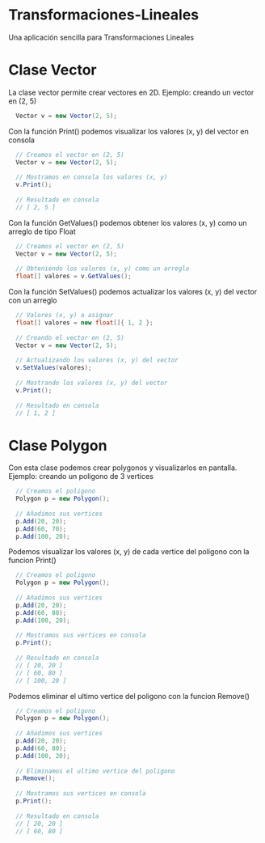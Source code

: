 # Transformaciones-Lineales
Una aplicación sencilla para Transformaciones Lineales

# Clase Vector
La clase vector permite crear vectores en 2D. Ejemplo: creando un vector en (2, 5)

```c#
  Vector v = new Vector(2, 5);
```

Con la función Print() podemos visualizar los valores (x, y) del vector en consola

```c#
  // Creamos el vector en (2, 5)
  Vector v = new Vector(2, 5);
  
  // Mostramos en consola los valores (x, y)
  v.Print();
  
  // Resultado en consola
  // [ 2, 5 ]
```

Con la función GetValues() podemos obtener los valores (x, y) como un arreglo de tipo Float

```c#
  // Creamos el vector en (2, 5)
  Vector v = new Vector(2, 5);
  
  // Obteniendo los valores (x, y) como un arreglo
  float[] valores = v.GetValues();
```

Con la función SetValues() podemos actualizar los valores (x, y) del vector con
un arreglo

```c#
  // Valores (x, y) a asignar
  float[] valores = new float[]{ 1, 2 };
  
  // Creando el vector en (2, 5)
  Vector v = new Vector(2, 5);
  
  // Actualizando los valores (x, y) del vector
  v.SetValues(valores);
  
  // Mostrando los valores (x, y) del vector
  v.Print();
  
  // Resultado en consola
  // [ 1, 2 ]
```

# Clase Polygon
Con esta clase podemos crear polygonos y visualizarlos en pantalla. Ejemplo:  creando un poligono de 3 vertices

```c#
  // Creamos el poligono
  Polygon p = new Polygon();
  
  // Añadimos sus vertices
  p.Add(20, 20);
  p.Add(60, 70);
  p.Add(100, 20);
```

Podemos visualizar los valores (x, y) de cada vertice del poligono con la funcion Print()

```c#
  // Creamos el poligono
  Polygon p = new Polygon();
  
  // Añadimos sus vertices
  p.Add(20, 20);
  p.Add(60, 80);
  p.Add(100, 20);
  
  // Mostramos sus vertices en consola
  p.Print();
  
  // Resultado en consola
  // [ 20, 20 ]
  // [ 60, 80 ]
  // [ 100, 20 ]
```

Podemos eliminar el ultimo vertice del poligono con la funcion Remove()

```c#
  // Creamos el poligono
  Polygon p = new Polygon();
  
  // Añadimos sus vertices
  p.Add(20, 20);
  p.Add(60, 80);
  p.Add(100, 20);
  
  // Eliminamos el ultimo vertice del poligono
  p.Remove();
  
  // Mostramos sus vertices en consola
  p.Print();
  
  // Resultado en consola
  // [ 20, 20 ]
  // [ 60, 80 ]
```
